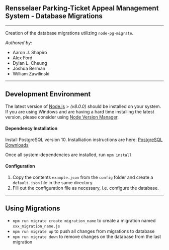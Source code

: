 ## Rensselaer Parking-Ticket Appeal Management System - Database Migrations ##
-------------

Creation of the database migrations utilizing `node-pg-migrate`. 


_Authored by:_
 - Aaron J. Shapiro
 - Alex Ford
 - Dylan L. Cheung
 - Joshua Berman
 - William Zawilinski
 
----------

Development Environment
-------------

The latest version of [Node.js](https://nodejs.org/en/) > _(v8.0.0)_ should be installed on your system. If you are using Windows and are having a hard time installing the latest version, please consider using [Node Version Manager](https://github.com/creationix/nvm).

#### Dependency Installation
Install PostgreSQL version 10. Installiation instructions are here: [PostgreSQL Downloads](https://www.postgresql.org/download/)

Once all system-dependencies are installed, run `npm install`


#### Configuration

 1. Copy the contents `example.json` from the `config` folder and create a `default.json` file in the same directory.
 2. Fill out the configuration file as necessary, i.e. configure the database.
 
----------

Using Migrations
-------------

- `npm run migrate create migration_name` to create a migration named `xxx_migration_name.js`
- `npm run migrate up` to push all changes from migrations to database
- `npm run migrate down` to remove changes on the database from the last migration

